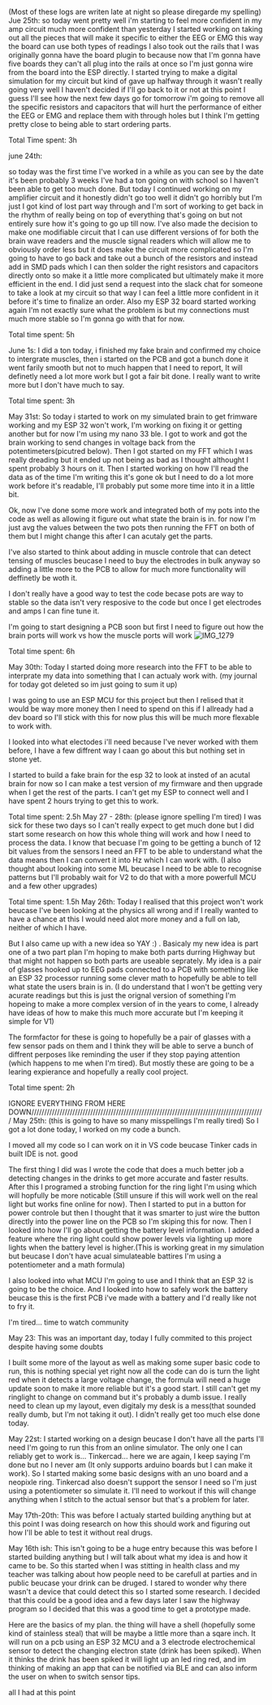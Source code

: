 (Most of these logs are writen late at night so please diregarde my spelling)
Jue 25th:
so today went pretty well i'm starting to feel more confident in my amp circuit much more confident than yesterday I started working on taking out all the pieces that will make it specific to either the EEG or EMG this way the board can use both types of readings I also took out the rails that I was originally gonna have the board plugin to because now that I'm gonna have five boards they can't all plug into the rails at once so I'm just gonna wire from the board into the ESP directly. I started trying to make a digital simulation for my circuit but kind of gave up halfway through it wasn't really going very well I haven't decided if I'll go back to it or not at this point I guess I'll see how the next few days go for tomorrow i'm going to remove all the specific resistors and capacitors that will hurt the performance of either the EEG or EMG and replace them with through holes but I think I'm getting pretty close to being able to start ordering parts.

Total Time spent: 3h


june 24th:

so today was the first time I've worked in a while as you can see by the date it's been probably 3 weeks I've had a ton going on with school so I haven't been able to get too much done. But today I continued working on my amplifier circuit and it honestly didn't go too well it didn't go horribly but I'm just I got kind of lost part way through and I'm sort of working to get back in the rhythm of really being on top of everything that's going on but not entirely sure how it's going to go up till now. I've also made the decision to make one modifiable circuit that I can use  different versions of for both the brain wave readers and the muscle signal readers which will allow me to obviously order less but it does make the circuit more complicated so I'm going to have to go back and take out a bunch of the resistors and instead add in SMD pads which I can then solder the right resistors and capacitors directly onto so make it a little more complicated but ultimately make it more efficient in the end. I did just send a request into the slack chat for someone to take a look at my circuit so that way I can feel a little more confident in it before it's time to finalize an order. Also my ESP 32 board started working again I'm not exactly sure what the problem is but my connections must much more stable so I'm gonna go with that for now.  

Total time spent: 5h


June 1s:
I did a ton today, i finished my fake brain and confirmed my choice to intergrate muscles, then i started on the PCB and got a bunch done it went farily smooth but not to much happen that I need to report, It will definetly need a lot more work but I got a fair bit done. I really want to write more but I don't have much to say.

Total time spent: 3h


May 31st:
So today i started to work on my simulated brain to get frimware working and my ESP 32 won't work, I'm working on fixing it or getting another but for now I'm using my nano 33 ble. 
I got to work and got the brain working to send changes in voltage back from the potentimeters(picutred below). Then I got started on my FFT which I was really dreading but it ended up not being as bad as I thought althought I spent probably 3 hours on it. Then I started working on how I'll read the data as of the time I'm writing this it's gone ok but I need to do a lot more work before it's readable, I'll probably put some more time into it in a little bit.

Ok, now I've done some more work and integrated both of my pots into the code as well as allowing it figure out what state the brain is in. for now I'm just avg the values between the two pots then running the FFT on both of them but I might change this after I can acutaly get the parts. 

I've also started to think about adding in muscle controle that can detect tensing of muscles beucase I need to buy the electrodes in bulk anyway so adding a little more to the PCB to allow for much more functionality will deffinetly be woth it.

I don't really have a good way to test the code becase pots are way to stable so the data isn't very resposive to the code but once I get electrodes and amps I can fine tune it.

I'm going to start designing a PCB soon but first I need to figure out how the brain ports will work vs how the muscle ports will work
![IMG_1279](https://github.com/user-attachments/assets/1a2e2176-7881-4ac7-9307-4367601c1d9b)


Total time spent: 6h


May 30th:
Today I started doing more research into the FFT to be able to interprate my data into something that I can actualy work with. (my journal for today got deleted so im just going to sum it up)

I was going to use an ESP MCU for this project but then I relised that it would be way more money then I need to spend on this if I allready had a dev board so I'll stick with this for now plus this will be much more flexable to work with.

I looked into what electodes i'll need because I've never worked with them before, I have a few diffrent way I caan go about this but nothing set in stone yet.

I started to build a fake brain for the esp 32 to look at insted of an acutal brain for now so I can make a test version of my firmware and then upgrade when I get the rest of the parts.
I can't get my ESP to connect well and I have spent 2 hours trying to get this to work.

Total time spent: 2.5h
May 27 - 28th:
(please ignore spelling I'm tired)
I was sick for these two days so I can't really expect to get much done but I did start some research on how this whole thing will work and how I need to process the data. I know that becuase I'm going to be getting a bunch of 12 bit values from the sensors I need an FFT to be able to understand what the data means then I can convert it into Hz which I can work with. (I also thought about looking into some ML beucase I need to be able to recognise patterns but I'll probably wait for V2 to do that with a more powerfull MCU and a few other upgrades) 


Total time spent: 1.5h
May 26th:
Today I realised that this project won't work beucase I've been looking at the physics all wrong and if I really wanted to have a chance at this I would need alot more money and a full on lab, neither of which I have. 

But I also came up with a new idea so YAY :) . Basicaly my new idea is part one of a two part plan I'm hoping to make both parts durring Highway but that might not happen so both parts are useable seprately. My idea is a pair of glasses hooked up to EEG pads connected to a PCB with something like an ESP 32 processor running some clever math to hopefully be able to tell what state the users brain is in. (I do understand that I won't be getting very acurate readings but this is just the orignal version of something I'm hopeing to make a more complex version of in the years to come, I already have ideas of how to make this much more accurate but I'm keeping it simple for V1) 

The formfactor for these is going to hopefully be a pair of glasses with a few sensor pads on them and I think they will be able to serve a bunch of diffrent perposes like reminding the user if they stop paying attention (which happens to me when I'm tired). But mostly these are going to be a learing expierance and hopefully a really cool project. 

Total time spent: 2h

IGNORE EVERYTHING FROM HERE DOWN///////////////////////////////////////////////////////////////////////////////////////////
May 25th:
(this is going to have so many misspellings I'm really tired)
So I got a lot done today, I worked on my code a bunch.  

I moved all my code so I can work on it in VS code beucase Tinker cads in built IDE is not. good

The first thing I did was I wrote the code that does a much better job a detecting changes in the drinks to get more accurate and faster results. After this I programed a strobing function for the ring light I'm using which will hopfully be more noticable (Still unsure if this will work well on the real light but works fine online for now). Then I started to put in a button for power controle but then I thought that it was smarter to just wire the button directly into the power line on the PCB so I'm skiping this for now. Then I looked into how I'll go about getting the battery level information. I added a feature where the ring light could show power levels via lighting up more lights when the battery level is higher.(This is working great in my simulation but beucase I don't have acual simulateable battires I'm using a potentiometer and a math formula)

I also looked into what MCU I'm going to use and I think that an ESP 32 is going to be the choice. And I looked into how to safely work the battery beucase this is the first PCB i've made with a battery  and I'd really like not to fry it.

I'm tired... time to watch community

May 23:
This was an important day, today I fully commited to this project despite having some doubts

I built some more of the layout as well as making some super basic code to run, this is nothing special yet right now all the code can do is turn the light red when it detects a large voltage change, the formula will need a huge update soon to make it more reliable but it's a good start. I still can't get my ringlight to change on command but it's probably a dumb issue. I really need to clean up my layout, even digitaly my desk is a mess(that sounded really dumb, but I'm not taking it out). I didn't really get too much else done today.

May 22st:
I started working on a design beucase I don't have all the parts I'll need I'm going to run this from an online simulator. The only one I can reliably get to work is... Tinkercad... here we are again, I keep saying I'm done but no I never am (It only supports arduino boards but I can make it work). So I started making some basic designs with an uno board and a neopixle ring. Tinkercad also doesn't support the sensor I need so I'm just using a potentiometer so simulate it. I'll need to workout if this will change anything when I stitch to the actual sensor but that's a problem for later.

May 17th-20th:
This was before I actualy started building anything but at this point I was doing research on how this should work and figuring out how I'll be able to test it without real drugs.


May 16th ish:
This isn't going to be a huge entry because this was before I started building anything but I will talk about what my idea is and how it came to be. So this started when I was stitting in health class and my teacher was talking about how people need to be carefull at parties and in public beucase your drink can be druged. I stared to wonder why there wasn't a device that could detect this so I started some research. I decided that this could be a good idea and a few days later I saw the highway program so I decided that this was a good time to get a prototype made. 

Here are the basics of my plan. the thing will have a shell (hopefully some kind of stainless steal) that will be maybe a little more than a sqare inch. It will run on a pcb using an ESP 32 MCU and a 3 electrode electrochemical sensor to detect the changing electron state (drink has been spiked). When it thinks the drink has been spiked it will light up an led ring red, and im thinking of making an app that can be notified via BLE and can also inform the user on when to switch sensor tips.

all I had at this point

